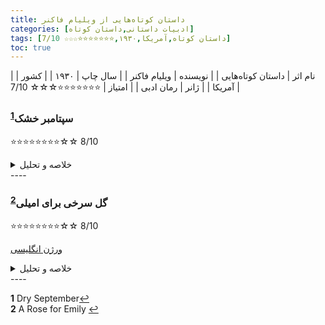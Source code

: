 ```yaml
---
title: داستان‌ کوتاه‌هایی از ویلیام فاکنر
categories: [ادبیات داستانی,داستان کوتاه]
tags: [داستان کوتاه,آمریکا,۱۹۳۰,⭐⭐⭐⭐⭐⭐⭐☆☆☆ 7/10]
toc: true
---
```


| نام اثر | داستان‌ کوتاه‌هایی |
| نویسنده | ویلیام فاکنر |
| سال چاپ | ۱۹۳۰ |
| کشور | آمریکا |
| ژانر | رمان ادبی |
| امتیاز | ⭐⭐⭐⭐⭐⭐⭐☆☆☆ 7/10 |



### سپتامبر خشک<sup id="a1">[1](#f1)</sup>

⭐⭐⭐⭐⭐⭐⭐⭐☆☆ 8/10

<details>
  <summary>خلاصه و تحلیل</summary>
«شهریور خشک» داستان کوتاهی از نویسنده آمریکایی ویلیام فاکنر است که در سال ۱۹۳۱ منتشر شد. در داستان که در یک سپتامبر گرم و بدون باران در جنوب آمریکا اتفاق می افتد، یک زن سفیدپوست یک مرد آفریقایی-آمریکایی را متهم به حمله به او می کند و مردان سفیدپوست شهر گروهی را تشکیل می دهند تا به دنبال مرد بروند. با وجود اصرار آرایشگر شهر به احتیاط، آنها او را نادیده می گیرند و مرد را با عواقب وحشتناکی تعقیب می کنند.
داستان فاکنر، مانند تمام داستان های او، مجموعه ای از سوالات مهم اما دشوار را مطرح می کند.

مانند بسیاری از داستان‌های ویلیام فاکنر، «سپتامبر خشک» بر شایعات شهری و ارتباط آن با فرد تمرکز دارد. اما برخلاف «یک گل سرخ برای امیلی»، که به بررسی راه‌های شایعات پیرامون یک زن اشرافی مجرد ساکن جنوب آمریکا می‌پردازد، «سپتامبر خشک» موضوعی حتی تیره‌تر را برای موضوع خود دارد: تعصب نژادی و قتل سیاه‌پوستان در آمریکا. جنوب عمیق

در پایان داستان، عوامل متعددی از جمله نظر خوب آرایشگر به میز، حرفه صادقانه بی گناهی خود میز، «شکل» مینی کوپر در مورد متهم کردن مردان به رفتار ناشایست و در نهایت، رفتار هیستریک او در سالن سینما - انباشته شده اند تا آنچه را که دادگاه های حقوقی «تردید معقول» می نامند در مورد اینکه آیا حادثه ادعا شده تا کنون رخ داده است یا خیر، انباشته شده اند.

در نتیجه، ذهنیت اوباش و نژادپرستی عمیق نسبت به آمریکایی های آفریقایی تبار منجر به کشته شدن یک مرد بی گناه شده است.

و فاکنر روشن می کند که تعصب نژادی چیزی است که رهبران گروه لینچ را که مایز را تعقیب می کنند، سوق می دهد. برای مثال، هم بوچ و هم مک‌لندون به این نکته توجه نمی‌کنند که آیا حمله واقعاً رخ داده است یا خیر، به این معنی که این موضوع بی‌ربط است. بوچ کلمه "حقایق" را به تمسخر می گیرد، در حالی که مک لندون مردان سفیدپوست خود را به خاطر منتظر ماندن در اطراف تا زمانی که یک مرد سیاهپوست واقعاً چنین جنایتی را علیه یکی از زنان سفیدپوست مرتکب شود، تنبیه می کند.

برای آنها، حتی شایعه نادرست - صرف نظر از اینکه چقدر ضعیف باشد یا منبع آن چقدر غیرقابل اعتماد باشد - برای توجیه رفتار بعدی آنها کافی است. به عبارت دیگر، هر دو تصدیق می‌کنند که بی‌گناهی یا گناه ویل مایز به هیچ وجه برایشان مهم نیست: انگیزه آنها نژادپرستی و نفرت از آمریکایی‌های آفریقایی تبار مانند مایز است تا عدالت.

علاوه بر این، آنها خود را غیرمسئول و ریاکار نشان می دهند. آنها حتی نمی توانند مسئولیت کامل رفتار خود را بر عهده بگیرند و مالک آنچه انجام داده اند باشند. در اوایل داستان، یکی از مردان آرایشگاه از «آب و هوای سرد» - همانطور که عنوان فاکنر به ما یادآوری می‌کند، سپتامبر خشکی است - به عنوان عاملی برای وادار کردن مردان به انجام «هر کاری»، خواه تجاوز به زن یا قتل، نام می‌برد. مرد دیگری

وقتی مک‌لندون به خانه می‌رسد، که ظاهراً از ناموس یک زن سفیدپوست (حداقل در ذهنش) دفاع کرده است، خوشحال می‌شود که همسرش را فقط برای اینکه منتظر او باشد، بزند.

چگونه این رفتار را تحلیل کنیم؟ در یک سطح، فاکنر به وضوح ریاکاری مک‌لندون را فاش می‌کند: برای او و همچنین بوچ، شکار مایز هرگز برای عدالت یا دفاع از یک زن نبود. این فقط بهانه ای برای خشونت علیه یک سیاه پوست بود.

با این حال، در سطحی دیگر، ممکن است به بیزاری مک‌لندون به خاطر تسلیم شدن در برابر چنین انگیزه پست اشاره کند: او می‌داند که کاری که آنها انجام دادند اشتباه بود و مردی بی‌گناه را به قتل رساندند، و عرق کردن زیاد و تمایل او به خلع ید از او. لباس‌ها ممکن است بیشتر از «سپتامبر خشک» عنوان داستان ناشی شوند.

در همین حال، مینی کوپر چهره ای غم انگیز و رقت انگیز را از بین می برد: زنی که در جوانی محبوب و مورد تحسین قرار گرفته بود، اما اکنون که به چهل سالگی نزدیک می شود، زنی که با ازدواج همه دوستانش پشت سر گذاشته شده است. بچه داشت فاکنر به ما می گوید که زمانی که او یک بار توجه چشمان تحسین برانگیز مردان را به خود جلب کرده بود، دیگر آن چشم ها او را دنبال نمی کردند. آیا او داستان ویل مایز را سرهم کرد تا نشان دهد که مردان هنوز به او توجه می کنند، البته به وحشتناک ترین حالتی که می توان تصور کرد؟

طغیان او در سینما ممکن است ظاهراً مانند بی مهری به نظر برسد، اما باز هم، به احتمال زیاد این یک فروپاشی عصبی ناشی از وجدان او است که می خواهد خود را دوباره نشان دهد: او نیز آگاه است که شایعات او منجر به این شده است (یا به زودی منجر خواهد شد) لینچ کردن یک مرد بی گناه و آشفتگی درونی ناشی از اقدامات او به شکل خنده های غیرقابل کنترلی در می آید.
</details>
----

### گل سرخی برای امیلی<sup id="a2">[2](#f2)</sup>

⭐⭐⭐⭐⭐⭐⭐⭐☆☆ 8/10

[ورژن انگلیسی](https://repositorio.ufsc.br/bitstream/handle/123456789/163604/ARoseforEmily-WilliamFaulkner.pdf?sequence=1&isAllowed=y)

<details>
  <summary>خلاصه و تحلیل</summary>
داستان با شرح مختصری چهارم شخص از مراسم تشییع جنازه امیلی گریرسون، یک زن مسن جنوبی که مراسم خاکسپاری او وظیفه شهر است، آغاز می شود. سپس به شیوه ای غیرخطی به خاطرات راوی از رفتار قدیمی امیلی و به طور فزاینده عجیب و غریب در طول سال ها ادامه می دهد. امیلی عضوی از خانواده ای از اشراف پیش از جنگ جنوبی است. پس از جنگ داخلی، خانواده در روزهای سختی قرار می گیرند. او و پدرش آخرین بازماندگان آن شاخه از خانواده هستند و او را از ازدواج منع می کند. او زمانی می میرد که او در آستانه 30 سالگی است، که او را غافلگیر می کند. چند روزی است که از دادن جسد او خودداری می کند و اصرار می کند که او نمرده است. مردم شهر آن را به عنوان روند سوگواری خود می نویسند. آنها برای امیلی به خاطر از دست دادن پدرش و همچنین به خاطر اینکه او اجازه ازدواج نداده است، ترحم می کنند. امیلی به شدت به پدرش وابسته بود و معتقد بود که او هرگز او را ترک نخواهد کرد. او تمام چیزی بود که او داشت.
<br>
پس از مرگ پدرش، تنها فردی که در خانه امیلی در حال حرکت است، توبه است، مرد سیاه پوستی که به عنوان پیشخدمت امیلی خدمت می کند. او اغلب در حال ورود و خروج از خانه برای خرید مواد غذایی دیده می شود. اگر چه امیلی که شامل همه چیز است رابطه قوی با شهر ندارد، اما او خانه خود را باز می کند تا به عنوان منبع درآمد، به کودکان محلی درس هنر بدهد. او تا 40 سالگی تدریس می کند. با پذیرش مرگ پدرش، امیلی تا حدودی احیا می شود، حتی مدل موهایش را تغییر می دهد، و با هومر بارون، کارگری از شمال که مدت کوتاهی پس از مرگ آقای گریرسون به شهر می آید، دوست می شود. این ارتباط برخی از جامعه را شگفت زده می کند، در حالی که برخی دیگر از علاقه او خوشحال هستند. با این حال، گفته می‌شود که هومر «مردها را دوست داشت، و معلوم بود که او با مردان جوان‌تر در باشگاه الکس‌ها مشروب می‌نوشید - که او مرد متاهلی نیست»، که توجه را به تمایلات جنسی هومر جلب می‌کند، اما مشخص نیست که آیا او همجنس‌گرا است یا صرفاً علاقه بیشتری به مشروب‌نوشیدن و چرخیدن دارد تا ازدواج با امیلی. امیلی از داروساز شهر آرسنیک می خرد. وقتی داروساز می گوید که قانون او را ملزم می کند که از مشتریان بپرسد که چرا سم می خواهند، امیلی از افشای دلیل خود امتناع می کند، بنابراین او آن را به هجوم موش در خانه اش می داند. برخی از مردم شهر متقاعد شده اند که او از آن برای مسموم کردن خود استفاده می کند. عموزاده های دور امیلی توسط همسر وزیر برای نظارت بر خانم امیلی و هومر بارون به شهر فراخوانده می شوند. امیلی در شهر در حال خرید هدایای عروسی برای هومر، از جمله یک سرویس بهداشتی تک رنگ دیده می شود. هومر برای مدتی شهر را ترک می کند، ظاهراً برای اینکه به امیلی فرصتی بدهد تا از شر پسرعموهایش خلاص شود و سه روز بعد، پس از خروج پسرعموها، برمی گردد. پس از مشاهده او که یک روز عصر وارد خانه دوشیزه امیلی می شود، هومر دیگر هرگز دیده نمی شود و همین امر باعث شد تا مردم شهر باور کنند که او فرار کرده است.
<br>
با وجود این تغییرات در موقعیت اجتماعی امیلی، امیلی همچنان به رفتار مرموز خود مانند قبل از مرگ پدرش ادامه می دهد. شهرت او به حدی است که شورای شهر قادر به مقابله با بوی شدیدی است که از خانه شروع شده است. آنها معتقدند که توبه قادر به نگهداری از خانه نبود و چیزی در حال پوسیدن بود. در عوض، شورا تصمیم می گیرد مردانی را زیر پوشش تاریکی به خانه او بفرستد تا در اطراف خانه آهک بپاشند و پس از آن بو از بین می رود. شهردار شهر، سرهنگ سارتوریس، با نادیده گرفتن مالیات او به عنوان یک عمل خیریه موافقت می کند، اگرچه این کار به بهانه بازپرداخت به پدرش انجام می شود تا غرور امیلی پس از مرگ پدرش را کاهش دهد. سال ها بعد نسل جدیدی در این شهرستان به قدرت رسیده است. آنها که هیچ ارتباطی با سرهنگ سارتوریس یا آقای گریرسون ندارند، به امیلی مراجعه می کنند تا مشمول مالیات شوند. امیلی بر حفظ این ترتیب غیررسمی اصرار می‌ورزد، و قاطعانه بدهی‌اش به مالیات را انکار می‌کند، و می‌گوید: «من در جفرسون مالیاتی ندارم.»[5] پس از این، شورا از مطرح کردن این موضوع خودداری می‌کند و به گستاخی او می‌پذیرد. امیلی به یک گوشه نشین تبدیل شده است. او هرگز بیرون از خانه دیده نمی شود و به ندرت افراد را به خانه می پذیرد. جامعه در نهایت او را به عنوان یک "تعهد ارثی" در شهر می بیند که باید با شوخ طبعی و مدارا شود.
<br>
مراسم تشییع جنازه یک ماجرای بزرگ است: امیلی به یک موسسه تبدیل شده است، بنابراین مرگ او کنجکاوی زیادی را در مورد طبیعت منزوی او و آنچه از خانه اش باقی مانده است بر می انگیزد. پس از دفن او، گروهی از مردم شهر وارد خانه او می شوند تا ببینند چه چیزی از زندگی او در آنجا باقی مانده است. توبه از خانه بیرون می رود و دیگر هرگز دیده نمی شود و به مردم شهر امکان دسترسی به خانه خانم امیلی را می دهد. در اتاق خواب طبقه بالا قفل است. برخی از مردم شهر در را می شکنند تا ببینند چه چیزی برای مدت طولانی پنهان بوده است. در داخل، در میان هدایایی که امیلی برای هومر خریده بود، جسد متلاشی شده هومر بارون روی تخت خوابیده است. روی بالش کنار او فرورفتگی یک سر و یک تار موی خاکستری دیده می شود که نشان می دهد امیلی با جسد هومر خوابیده است. خانه نشان‌دهنده‌ای است که نشان می‌دهد چگونه امیلی تلاش می‌کرد تا همه چیز را در یک دوره زمانی منجمد حفظ کند و از تغییر اجتناب کند.
</details>
----

<b id="f1">1</b> <span class="footnote">Dry September</span>[↩](#a1)
<br><b id="f2">2</b> <span class="footnote">A Rose for Emily</span> [↩](#a2)
